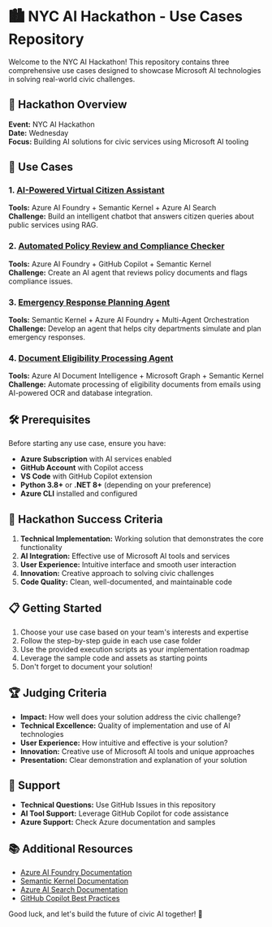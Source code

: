 # 🏙️ NYC AI Hackathon - Use Cases Repository

Welcome to the NYC AI Hackathon! This repository contains three comprehensive use cases designed to showcase Microsoft AI technologies in solving real-world civic challenges.

## 🎯 Hackathon Overview

**Event:** NYC AI Hackathon  
**Date:** Wednesday  
**Focus:** Building AI solutions for civic services using Microsoft AI tooling

## 🚀 Use Cases

### 1. [AI-Powered Virtual Citizen Assistant](./Virtual-Citizen-Assistant/)
**Tools:** Azure AI Foundry + Semantic Kernel + Azure AI Search  
**Challenge:** Build an intelligent chatbot that answers citizen queries about public services using RAG.

### 2. [Automated Policy Review and Compliance Checker](./Policy-Compliance-Checker/)
**Tools:** Azure AI Foundry + GitHub Copilot + Semantic Kernel  
**Challenge:** Create an AI agent that reviews policy documents and flags compliance issues.

### 3. [Emergency Response Planning Agent](./Emergency-Response-Agent/)
**Tools:** Semantic Kernel + Azure AI Foundry + Multi-Agent Orchestration  
**Challenge:** Develop an agent that helps city departments simulate and plan emergency responses.

### 4. [Document Eligibility Processing Agent](./Document-Eligibility-Agent/)
**Tools:** Azure AI Document Intelligence + Microsoft Graph + Semantic Kernel  
**Challenge:** Automate processing of eligibility documents from emails using AI-powered OCR and database integration.

## 🛠️ Prerequisites

Before starting any use case, ensure you have:

- **Azure Subscription** with AI services enabled
- **GitHub Account** with Copilot access
- **VS Code** with GitHub Copilot extension
- **Python 3.8+** or **.NET 8+** (depending on your preference)
- **Azure CLI** installed and configured

## 🎯 Hackathon Success Criteria

1. **Technical Implementation:** Working solution that demonstrates the core functionality
2. **AI Integration:** Effective use of Microsoft AI tools and services
3. **User Experience:** Intuitive interface and smooth user interaction
4. **Innovation:** Creative approach to solving civic challenges
5. **Code Quality:** Clean, well-documented, and maintainable code

## 📋 Getting Started

1. Choose your use case based on your team's interests and expertise
2. Follow the step-by-step guide in each use case folder
3. Use the provided execution scripts as your implementation roadmap
4. Leverage the sample code and assets as starting points
5. Don't forget to document your solution!

## 🏆 Judging Criteria

- **Impact:** How well does your solution address the civic challenge?
- **Technical Excellence:** Quality of implementation and use of AI technologies
- **User Experience:** How intuitive and effective is your solution?
- **Innovation:** Creative use of Microsoft AI tools and unique approaches
- **Presentation:** Clear demonstration and explanation of your solution

## 🤝 Support

- **Technical Questions:** Use GitHub Issues in this repository
- **AI Tool Support:** Leverage GitHub Copilot for code assistance
- **Azure Support:** Check Azure documentation and samples

## 📚 Additional Resources

- [Azure AI Foundry Documentation](https://docs.microsoft.com/azure/ai-foundry)
- [Semantic Kernel Documentation](https://docs.microsoft.com/semantic-kernel)
- [Azure AI Search Documentation](https://docs.microsoft.com/azure/search)
- [GitHub Copilot Best Practices](https://docs.github.com/copilot)

Good luck, and let's build the future of civic AI together! 🚀